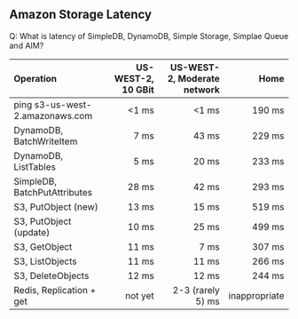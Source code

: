 ## Amazon Storage Latency
Q: What is latency of SimpleDB, DynamoDB, Simple Storage, Simplae Queue and AIM?

|      Operation                       | US-WEST-2, 10 GBit | US-WEST-2, Moderate network   | Home                     |
| :-------                             |              ---:  |                 ---:  |                   ---: |
| ping s3-us-west-2.amazonaws.com      |              <1 ms |                 <1 ms |                190 ms  |
| DynamoDB, BatchWriteItem             |               7 ms |                 43 ms |                229 ms  |
| DynamoDB, ListTables                 |               5 ms |                 20 ms |                233 ms  |
| SimpleDB, BatchPutAttributes         |              28 ms |                 42 ms |                293 ms  |
| S3, PutObject (new)                  |              13 ms |                 15 ms |                519 ms  |
| S3, PutObject (update)               |              10 ms |                 25 ms |                499 ms  |
| S3, GetObject                        |              11 ms |                  7 ms |                307 ms  |
| S3, ListObjects                      |              11 ms |                 11 ms |                266 ms  |
| S3, DeleteObjects                    |              12 ms |                 12 ms |                244 ms  |
| Redis, Replication + get             |            not yet |     2-3 (rarely 5) ms |         inappropriate  |
